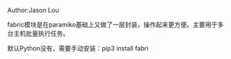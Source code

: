 Author:Jason Lou

fabric模块是在paramiko基础上又做了一层封装，操作起来更方便。主要用于多台主机批量执行任务。

默认Python没有，需要手动安装：pip3 install fabri